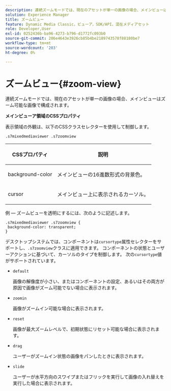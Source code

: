 ```yaml
---
description: 連続ズームモードでは、現在のアセットが単一の画像の場合、メインビューはズーム可能な画像で構成されます。
solution: Experience Manager
title: ズームビュー
feature: Dynamic Media Classic，ビューア，SDK/API，混在メディアセット
role: Developer,User
exl-id: 0252436b-ba96-4273-b796-d1772fc093b0
source-git-commit: 206e4643e3926cb85b4be2189743578f88180be7
workflow-type: tm+mt
source-wordcount: '203'
ht-degree: 0%

---
```


# ズームビュー{#zoom-view}

連続ズームモードでは、現在のアセットが単一の画像の場合、メインビューはズーム可能な画像で構成されます。

<!--<a id="section_061E550C1C1D4DB2BD663A898895B38C"></a>-->

**メインビューア領域のCSSプロパティ**

表示領域の外観は、以下のCSSクラスセレクターを使用して制御します。

```
.s7mixedmediaviewer .s7zoomview
```

<table id="table_94EE3F5BBE4547C0B4943471CEE7EDE4"> 
 <thead> 
  <tr> 
   <th colname="col1" class="entry"> <p> CSSプロパティ </p> </th> 
   <th colname="col2" class="entry"> <p>説明 </p> </th> 
  </tr> 
 </thead>
 <tbody> 
  <tr> 
   <td colname="col1"> <p> <span class="codeph"> background-color  </span> </p> </td> 
   <td colname="col2"> <p> メインビューの16進数形式の背景色。 </p> </td> 
  </tr> 
  <tr> 
   <td colname="col1"> <p> <span class="codeph"> cursor  </span> </p> </td> 
   <td colname="col2"> <p>メインビュー上に表示されるカーソル。 </p> </td> 
  </tr> 
 </tbody> 
</table>

例 — ズームビューを透明にするには、次のように記述します。

```
.s7mixedmediaviewer .s7zoomview { 
 background-color: transparent; 
}
```

デスクトップシステムでは、コンポーネントは`cursortype`属性セレクターをサポートし、`.s7zoomview`クラスに適用できます。 コンポーネントの状態とユーザーアクションに基づいて、カーソルのタイプを制御します。 次の`cursortype`値がサポートされています。

* `default`

   画像の解像度が小さい、またはコンポーネントの設定、あるいはその両方が原因で画像がズーム可能でない場合に表示されます。

* `zoomin`

   画像がズームイン可能な場合に表示されます。

* `reset`

   画像が最大ズームレベルで、初期状態にリセット可能な場合に表示されます。

* `drag`

   ユーザーがズームイン状態の画像をパンしたときに表示されます。

* `slide`

   ユーザーが水平方向のスワイプまたはフリックを実行して画像の入れ替えを実行した場合に表示されます。
